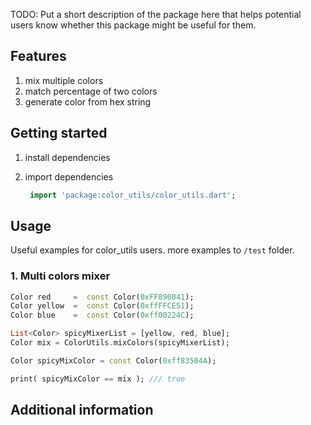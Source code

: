 <!--
This README describes the package. If you publish this package to pub.dev,
this README's contents appear on the landing page for your package.

For information about how to write a good package README, see the guide for
[writing package pages](https://dart.dev/guides/libraries/writing-package-pages).

For general information about developing packages, see the Dart guide for
[creating packages](https://dart.dev/guides/libraries/create-library-packages)
and the Flutter guide for
[developing packages and plugins](https://flutter.dev/developing-packages).
-->

TODO: Put a short description of the package here that helps potential users
know whether this package might be useful for them.

## Features
1. mix multiple colors
2. match percentage of two colors
3. generate color from hex string


## Getting started

1. install dependencies
2. import dependencies

   ```dart
    import 'package:color_utils/color_utils.dart';
   ```
    

## Usage

 Useful examples for color_utils users. more examples
to `/test` folder.

### 1. Multi colors mixer
```dart
Color red     =  const Color(0xFF890041);
Color yellow  =  const Color(0xffFFCE51);
Color blue    =  const Color(0xff00224C);

List<Color> spicyMixerList = [yellow, red, blue];
Color mix = ColorUtils.mixColors(spicyMixerList);

Color spicyMixColor = const Color(0xff83504A);

print( spicyMixColor == mix ); /// true

```

## Additional information


